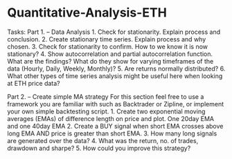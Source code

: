 # Quantitative-Analysis-ETH

Tasks:
Part 1. – Data Analysis
    1. Check for stationarity. Explain process and conclusion.
    2. Create stationary time series. Explain process and why chosen.
    3. Check for stationarity to confirm. How to we know it is now stationary?
    4. Show autocorrelation and partial autocorrelation function. What are the findings? What do they show for varying timeframes of the data (Hourly, Daily, Weekly, Monthly)?
    5. Are returns normally distributed?
    6. What other types of time series analysis might be useful here when looking at ETH price data?

Part 2. – Create simple MA strategy
For this section feel free to use a framework you are familiar with such as Backtrader or Zipline, or implement your own simple backtesting script.
    1. Create two exponential moving averages (EMAs) of difference length on price and plot. One 20day EMA and one 40day EMA
    2. Create a BUY signal when short EMA crosses above long EMA AND price is greater than short EMA.
    3. How many long signals are generated over the data?
    4. What was the return, no. of trades, drawdown and sharpe?
    5. How could you improve this strategy?
